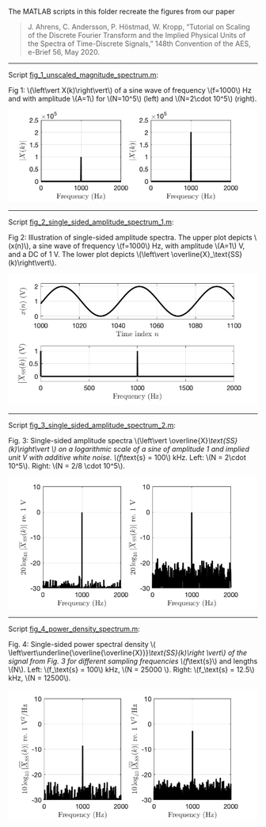 <script src="https://cdn.mathjax.org/mathjax/latest/MathJax.js?config=TeX-AMS-MML_HTMLorMML" type="text/javascript"></script>

The MATLAB scripts in this folder recreate the figures from our paper 

> J. Ahrens, C. Andersson, P. Höstmad, W. Kropp, “Tutorial on Scaling of the Discrete Fourier Transform and the Implied Physical Units of the Spectra of Time-Discrete Signals,” 148th Convention of the AES, e-Brief 56, May 2020.

---

Script [fig_1_unscaled_magnitude_spectrum.m](fig_1_unscaled_magnitude_spectrum.m):

Fig 1: \\(\left\vert X(k)\right\vert\\) of a sine wave of frequency \\(f=1000\\) Hz and with amplitude \\(A=1\\) for \\(N=10^5\\) (left) and \\(N=2\cdot 10^5\\) (right).

![fig_1](fig_1.png "fig_1")

---

Script [fig_2_single_sided_amplitude_spectrum_1.m](fig_2_single_sided_amplitude_spectrum_1.m):

Fig 2: Illustration of single-sided amplitude spectra. The upper plot depicts \\(x(n)\\), a sine wave of frequency \\(f=1000\\) Hz, with amplitude \\(A=1\\) V, and a DC of 1 V. The lower plot depicts \\(\left\vert \overline{X}_\text{SS}(k)\right\vert\\).

![fig_2](fig_2.png "fig_2")

---

Script [fig_3_single_sided_amplitude_spectrum_2.m](fig_3_single_sided_amplitude_spectrum_2.m):

Fig. 3: Single-sided amplitude spectra \\(\left\vert \overline{X}_\text{SS}(k)\right\vert \\) on a logarithmic scale of a sine of amplitude 1 and implied unit V with additive white noise. \\(f_\text{s} = 100\\) kHz. Left: \\(N = 2\cdot 10^5\\). Right: \\(N = 2/8 \cdot 10^5\\).

![fig_3](fig_3.png "fig_3")

---

Script [fig_4_power_density_spectrum.m](fig_4_power_density_spectrum.m):

Fig. 4: Single-sided power spectral density \\( \left\vert\underline{\overline{\overline{X}}}_\text{SS}(k)\right \vert\\) of the signal from Fig. 3 for different sampling frequencies \\(f_\text{s}\\) and lengths \\(N\\). Left: \\(f_\text{s} = 100\\) kHz, \\(N = 25000 \\). Right: \\(f_\text{s} = 12.5\\) kHz, \\(N = 12500\\).

![fig_4](fig_4.png "fig_4")


